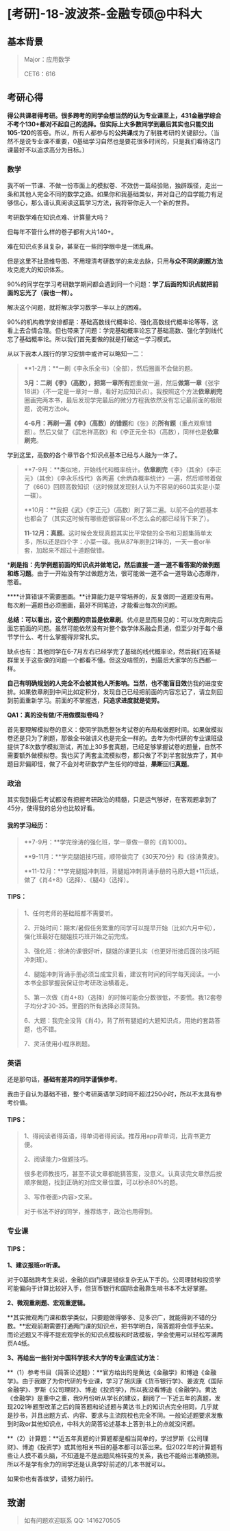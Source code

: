 # [考研]-18-波波茶-金融专硕@中科大

## 基本背景

> Major：应用数学
>
> CET6：616

## 考研心得

**得公共课者得考研。**很多跨考的同学会想当然的认为专业课至上，431金融学综合不考个130+都对不起自己的选择。但实际上大多数同学到最后其实也只能交出**105-120**的答卷。所以，所有人都参与的**公共课**成为了制胜考研的关键部分。（当然不是说专业课不重要，0基础学习自然也是要花很多时间的，只是我们看待这门课最好不以追求高分为目标。）

### 数学

我不听一节课、不做一份市面上的模拟卷、不效仿一篇经验贴，独辟蹊径，走出一条和其他人完全不同的数学之路。如果你和我基础类似，并对自己的自学能力有足够信心，那么请认真阅读这篇学习方法，我将带你走入一个新的世界。

考研数学难在知识点难、计算量大吗？

但每年不管什么样的卷子都有大片140+。

难在知识点多且复杂，甚至在一些同学眼中是一团乱麻。

但是这里不扯思维导图、不用理清考研数学的来龙去脉，只用**与众不同的刷题方法**攻克庞大的知识体系。

90%的同学在学习考研数学期间都会遇到同一个问题：**学了后面的知识点就把前面的忘光了（我也一样）。**



解决这个问题，就将解决学习数学一半以上的困难。



90%的机构教学安排都是：基础高数线代概率论、强化高数线代概率论等等，这看上去合情合理。但也带来了问题：学完基础概率论忘了基础高数、强化学到线代忘了基础概率论。所以我们首先要做的就是打破这一学习模式。

从以下我本人践行的学习安排中或许可以略知一二：

>**1-2月：**一刷《李永乐全书》（全部），然后圈画不会做的题。
>
>**3月：**二刷《李》（高数），把**第一章所有**题重做一遍，然后**做第一章**《张宇18讲》（不一定是一章对一章，看好对应知识点）。我按照这个方法**依章刷完**圈画完两本书，最后发现学完最后的微分方程我依然没有忘记最前面的极限题，说明方法ok。
>
>**4-6月：**再刷一遍《李》（高数）的**错题**和《张》的**所有题**（重点观察错题）。然后又做了《武忠祥高数》和《李正元全书》（高数），同样也是**依章刷完**。

学到这里，高数的各个章节各个知识点基本已经与人融为一体了。

>**7-9月：**类似地，开始线代和概率统计。**依章刷完**《李》（其余）《李正元》（其余）《李永乐线代》各两遍《余炳森概率统计》一遍，然后顺带着做了《660》回顾高数知识（这时候就发现别人认为不容易的660其实是小菜一碟）。
>
>**10月：**我把《武》《李正元》（高数）刷了第二遍。以前不会的题基本也都会了（其实这时候有哪些题很容易or不怎么会的都已经背下来了）。
>
>**11-12月：真题**。这时候会发现真题其实比平常做的全书和习题集简单太多，所以还是四个字：小菜一碟。我从87年刷到21年的，一天一套or半套，加起来不超过十道题做错。

***刷是指：**先学例题前面的知识点并做笔记，然后直接一道一道不看答案的做**例题和练习题**。由于一开始没有学过做题方法，很可能做一道不会一道导致心态爆炸，憋着。

***\*计算错误不需要圈画。**计算能力是平常培养的，反复做同一道题没有用。每次刷一遍题目必须圈画，最好不同笔迹，才能看出每次的问题。

**总结：**可以看出，这个刷题的宗旨是**依章刷**。优点是显而易见的：可以攻克刷完后面忘前面的问题。虽然可能依然没有对整个数学体系融会贯通，但至少对于每个章节学什么、考什么掌握得非常扎实。

缺点也有：其他同学在6-7月左右已经学完了基础的线代概率论，然后我们在答疑群里关于这些课的问题一个都看不懂。但这没啥慌的，到最后大家学的东西都一样。

**自己有明确规划的人完全不会被其他人所影响。**当然，也**不能盲目效**仿我的进度安排。如果依章刷到中间比如定积分，发现自己已经把前面的内容忘记了，请立刻回到前面重新学习。前面的不掌握透，**只追求进度就是徒劳。**

**QA1：真的没有做/不用做模拟卷吗？**

首先要理解模拟卷的意义：使同学熟悉整张考试卷的布局和做题时间。如果做模拟卷还是只为了刷题，那做全书做讲义也是完全一样的。去年为你代研的专业课班级提供了8次数学模拟测试，再加上30多套真题，已经足够掌握试卷的题量，自然不需要额外做模拟卷。我也买了两套主流模拟卷，都只做了不到半套就放弃了，其中题目非偏即怪，做了不会对考研数学产生任何的增益，**果断**回归**真题**。

### 政治

其实我到最后考试都没有把握考研政治的精髓，只是运气够好，在客观题拿到了45分，使得我的总分也比较好看。

#### **我的学习经历：**

> **7-9月：**学完徐涛的强化班，学一章做一章的《肖1000》。
>
> **9-11月：**学完腿姐技巧班，顺带做完了《30天70分》和《徐涛黄皮》。
>
> **11-12月：**学完腿姐冲刺班，背腿姐冲刺背诵手册的马原大题+11页纸，做了《肖4+8》（选择）、《腿4》（选择）。

#### **TIPS：**

> 1、任何老师的基础班都不需要听。
>
> 2、开始时间：期末/暑假任务繁重的同学可以提早开始（比如六月中旬），强化班最好在腿姐技巧班开始之前完成。
>
> 3、强化班：徐涛的课很好听，腿姐的课更扎实（也更好衔接后面的技巧班冲刺班）。
>
> 4、腿姐冲刺背诵手册必须当成宝贝看，建议有时间的同学每天阅读。一小本书全部掌握我保证你考研政治横着走。
>
> 5、第一次做《肖4+8》（选择）的时候可能会分数很低，不要慌。我12套卷子均分才30-35。里面的所有选择必须背熟。
>
> 6、大题：我完全没背《肖4》，背了所有腿姐的大题知识点，用她的套路答题，也不错。
>
> 7、灵活使用小程序刷题。

### 英语

还是那句话，**基础有差异的同学谨慎参考**。

我由于自认为基础不错，整个考研英语学习时间不超过250小时，所以不太具有参考价值。

#### **TIPS：**

> 1、得阅读者得英语，得单词者得阅读。推荐用app背单词，比背书更方便。
>
> 2、阅读能力>做题技巧。
>
> 很多老师教技巧，甚至不读文章都能猜答案，没意义。认真读完文章然后按顺序做题，找到正确的对应文章位置，可以秒杀80%的题。
>
> 3、写作卷面>内容>文采。
>
> 对于书法不好的同学，推荐练字，政治也用得到。

### 专业课

#### **TIPS：**

**1、建议报班or听课。**

对于0基础跨考生来说，金融的四门课是错综复杂无从下手的。公司理财和投资学可能偏向于计算比较好入手，但货币银行和国际金融靠生啃书本不太好掌握。

**2、微观重刷题、宏观重逻辑。**

**其实微观两门课和数学类似，只要题做得够多、见多识广，就能得到不错的分数。**宏观前期需要打通两门课的知识点，把书学明白，简答题将会信手拈来。而论述题又不得不提宏观学长的知识点模板和时政模板，学会使用可以轻松写满两页A4纸。

**3、再给出一些针对中国科学技术大学的专业课应试方法：**

**（1）参考书目（简答论述题）：**官方给出的是黄达《金融学》和博迪《金融学》。由于我跟了为你代研的专业课，学习了胡庆康《货币银行学》、姜波克《国际金融学》、罗斯《公司理财》、博迪《投资学》，所以我没看博迪《金融学》。黄达《金融学》是重中之重，我9月份听从学长的建议，翻阅了一下近五年的真题，发现2021年题型改革之后的简答题和论述题与黄达书上的知识点完全相同，几乎就是抄书，并且出题方式、内容、要求与主流院校也完全不同。一般论述题要求发散到时政or其他知识点，中科大的简答论述基本上答到书上的点就没问题。

**（2）计算题：**近五年真题的计算题都是相当简单的，学过罗斯《公司理财》、博迪《投资学》或其他相关书目的基本都可以答出来。但2022年的计算题有些让人摸不着头脑，不知道是不是出题风格转变的关系，我也不能给出准确预测。所以不是学有余力的同学还是认真学好前述的几本书就可以。



如果你也有香槟梦，请努力前行。

## 致谢

> 如有问题欢迎联系 QQ: 1416270505